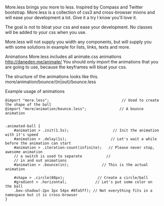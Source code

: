 More.less brings you more to less.
Inspired by Compass and Twitter bootstrap.
More.less is a collection of css3 and cross-browser mixins and will ease your development a lot.
Give it a try I know you'll love it.


The goal is not to bloat your css and ease your development.
No classes will be added to your css when you use.

More.less will not supply you width any components, but will supply you with
 some solutions in example for lists, links, texts and more.

Animations
More.less includes all animate.css animations http://daneden.me/animate/
You should only import the animations that you are going to use,
because the keyframes will bloat your css.

The structure of the animations looks like this.
more/animation/bounce/(in|out)/bounce.less


Example usage of animations

    @import "more.less";                                 // Used to create the shape of the ball
    @import "more/animation/bounce.less";               // A bounce animation


    .animated-ball {
        #animation > .init(1.5s);                    // Init the animation with it's speed
        #animation > .delay(1s);                    // Let's wait a while before the animation can start
        #animation > .iteration-count(infinite);   // Please never stop, awesome animation
        // a switch is used to separate           //
        // in and out animations
        #animation > .bounce(in);               // This is the actual animation

        #shape > .circle(80px);               // Create a circle/ball
        #gradient > .horizontal;             // Let's put some color on the ball
        .box-shadow(-2px 3px 54px #8fa5ff); // Not everything fits in a namespace but it is cross-browser
    }
